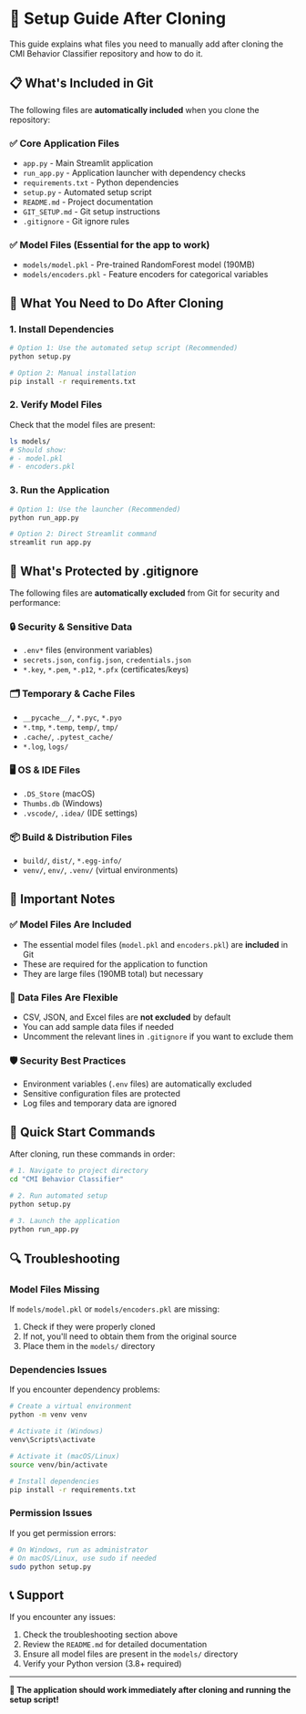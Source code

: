 # 🚀 Setup Guide After Cloning

This guide explains what files you need to manually add after cloning the CMI Behavior Classifier repository and how to do it.

## 📋 What's Included in Git

The following files are **automatically included** when you clone the repository:

### ✅ **Core Application Files**

- `app.py` - Main Streamlit application
- `run_app.py` - Application launcher with dependency checks
- `requirements.txt` - Python dependencies
- `setup.py` - Automated setup script
- `README.md` - Project documentation
- `GIT_SETUP.md` - Git setup instructions
- `.gitignore` - Git ignore rules

### ✅ **Model Files** (Essential for the app to work)

- `models/model.pkl` - Pre-trained RandomForest model (190MB)
- `models/encoders.pkl` - Feature encoders for categorical variables

## 🔧 What You Need to Do After Cloning

### 1. **Install Dependencies**

```bash
# Option 1: Use the automated setup script (Recommended)
python setup.py

# Option 2: Manual installation
pip install -r requirements.txt
```

### 2. **Verify Model Files**

Check that the model files are present:

```bash
ls models/
# Should show:
# - model.pkl
# - encoders.pkl
```

### 3. **Run the Application**

```bash
# Option 1: Use the launcher (Recommended)
python run_app.py

# Option 2: Direct Streamlit command
streamlit run app.py
```

## 🎯 **What's Protected by .gitignore**

The following files are **automatically excluded** from Git for security and performance:

### 🔒 **Security & Sensitive Data**

- `.env*` files (environment variables)
- `secrets.json`, `config.json`, `credentials.json`
- `*.key`, `*.pem`, `*.p12`, `*.pfx` (certificates/keys)

### 🗂️ **Temporary & Cache Files**

- `__pycache__/`, `*.pyc`, `*.pyo`
- `*.tmp`, `*.temp`, `temp/`, `tmp/`
- `.cache/`, `.pytest_cache/`
- `*.log`, `logs/`

### 🖥️ **OS & IDE Files**

- `.DS_Store` (macOS)
- `Thumbs.db` (Windows)
- `.vscode/`, `.idea/` (IDE settings)

### 📦 **Build & Distribution Files**

- `build/`, `dist/`, `*.egg-info/`
- `venv/`, `env/`, `.venv/` (virtual environments)

## 🚨 **Important Notes**

### ✅ **Model Files Are Included**

- The essential model files (`model.pkl` and `encoders.pkl`) are **included** in Git
- These are required for the application to function
- They are large files (190MB total) but necessary

### 🔧 **Data Files Are Flexible**

- CSV, JSON, and Excel files are **not excluded** by default
- You can add sample data files if needed
- Uncomment the relevant lines in `.gitignore` if you want to exclude them

### 🛡️ **Security Best Practices**

- Environment variables (`.env` files) are automatically excluded
- Sensitive configuration files are protected
- Log files and temporary data are ignored

## 🎉 **Quick Start Commands**

After cloning, run these commands in order:

```bash
# 1. Navigate to project directory
cd "CMI Behavior Classifier"

# 2. Run automated setup
python setup.py

# 3. Launch the application
python run_app.py
```

## 🔍 **Troubleshooting**

### **Model Files Missing**

If `models/model.pkl` or `models/encoders.pkl` are missing:

1. Check if they were properly cloned
2. If not, you'll need to obtain them from the original source
3. Place them in the `models/` directory

### **Dependencies Issues**

If you encounter dependency problems:

```bash
# Create a virtual environment
python -m venv venv

# Activate it (Windows)
venv\Scripts\activate

# Activate it (macOS/Linux)
source venv/bin/activate

# Install dependencies
pip install -r requirements.txt
```

### **Permission Issues**

If you get permission errors:

```bash
# On Windows, run as administrator
# On macOS/Linux, use sudo if needed
sudo python setup.py
```

## 📞 **Support**

If you encounter any issues:

1. Check the troubleshooting section above
2. Review the `README.md` for detailed documentation
3. Ensure all model files are present in the `models/` directory
4. Verify your Python version (3.8+ required)

---

**🎯 The application should work immediately after cloning and running the setup script!**
